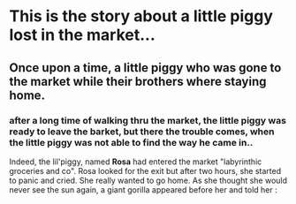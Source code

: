 # This is the story about a little piggy lost in the market...
## Once upon a time, a little piggy who was gone to the market while their brothers where staying home.
### after a long time of walking thru the market, the little piggy was ready to leave the barket, but there the trouble comes, when the little piggy was not able to find the way he came in..

Indeed, the lil'piggy, named __Rosa__ had entered the market "labyrinthic groceries and co".
Rosa looked for the exit but after two hours, she started to panic and cried. She really wanted to go home.
As she thought she would never see the sun again, a giant gorilla appeared before her and told her :



